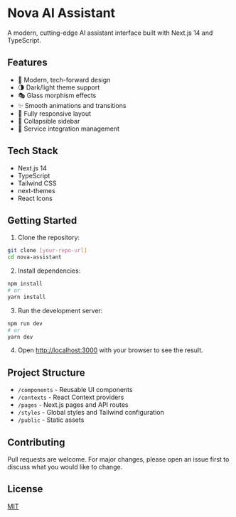 # Nova AI Assistant

A modern, cutting-edge AI assistant interface built with Next.js 14 and TypeScript.

## Features

- 🎨 Modern, tech-forward design
- 🌗 Dark/light theme support
- 🎭 Glass morphism effects
- ✨ Smooth animations and transitions
- 📱 Fully responsive layout
- 🔄 Collapsible sidebar
- 🎯 Service integration management

## Tech Stack

- Next.js 14
- TypeScript
- Tailwind CSS
- next-themes
- React Icons

## Getting Started

1. Clone the repository:
```bash
git clone [your-repo-url]
cd nova-assistant
```

2. Install dependencies:
```bash
npm install
# or
yarn install
```

3. Run the development server:
```bash
npm run dev
# or
yarn dev
```

4. Open [http://localhost:3000](http://localhost:3000) with your browser to see the result.

## Project Structure

- `/components` - Reusable UI components
- `/contexts` - React Context providers
- `/pages` - Next.js pages and API routes
- `/styles` - Global styles and Tailwind configuration
- `/public` - Static assets

## Contributing

Pull requests are welcome. For major changes, please open an issue first to discuss what you would like to change.

## License

[MIT](https://choosealicense.com/licenses/mit/)
